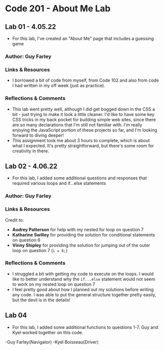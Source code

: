# Code 201 - About Me Lab

## Lab 01 - 4.05.22

- For this lab, I've created an "About Me" page that includes a guessing game

### Author: Guy Farley

### Links & Resources

- I borrowed a bit of code from myself, from Code 102 and also from code I had written in my off week (just as practice).

### Reflections & Comments

- This lab went pretty well, although I did get bogged down in the CSS a bit - just trying to make it look a little cleaner. I'd like to have some key CSS tricks in my back pocket for building simple web sites, since there are so many declarations that I'm still not familiar with. I'm really enjoying the JavaScript portion of these projects so far, and I'm looking forward to diving deeper!
- This assignment took me about 3 hours to complete, which is about what I expected. It's pretty straightforward, but there's some room for creativity in there.

## Lab 02 - 4.06.22

- For this lab, I added some additional questions and responses that required various loops and if...else statements

### Author: Guy Farley

### Links & Resources

Credit to:

- **Audrey Patterson** for help with my nested for loop on question 7
- **Katharine Swilley** for providing the solution for conditional statements on question 6
- **Vinny Shipley** for providing the solution for jumping out of the outer loop on question 7 (`i = 6;`)

### Reflections & Comments

- I struggled a bit with getting my code to execute on the loops. I would like to better understand why the `if...else` statement would not seem to work on my nested loop on question 7
- I feel pretty good about how I planned out my solutions before writing any code. I was able to put the general structure together pretty easily, but the devil is in the details!


## Lab 04

- For this lab, I added some additional functions to questions 1-7. Guy and Kyel worked together on this code. 

 -Guy Farley(Navigator)
 -Kyel Boisseau(Driver)